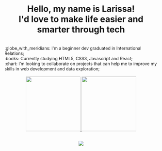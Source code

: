 <h1 align="center"> Hello, my name is Larissa!</br> I'd love to make life easier and smarter through tech</h1 align="center">
</br>
:globe_with_meridians: I'm a beginner dev graduated in International Relations;</br>
:books: Currently studying HTML5, CSS3, Javascript and React;</br>
:chart: I’m looking to collaborate on projects that can help me to improve my skills in web development and data exploration;</br>

</br>
<div align="center">
  <a href="https://github.com/larissasmartins">
  <img height="180em" src="https://github-readme-stats.vercel.app/api?username=larissasmartins&show_icons=true&theme=dark&include_all_commits=true&count_private=true"/>
  <img height="180em" src="https://github-readme-stats.vercel.app/api/top-langs/?username=larissasmartins&layout=compact&langs_count=7&theme=dark"/>
</div>
  
  ##
  
 <div align="center">
  <a href="https://www.linkedin.com/in/larissa-s-martins/" target="_blank"><img src="https://img.shields.io/badge/-LinkedIn-%230077B5?style=for-the-badge&logo=linkedin&logoColor=white" target="_blank"></a> 
  </div align="center">
  
